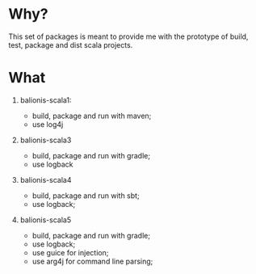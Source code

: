 # Why?

This set of packages is meant to provide me with the prototype of build, test, package and dist scala projects.

# What

1. balionis-scala1:
   - build, package and run with maven;
   - use log4j

2. balionis-scala3
   - build, package and run with gradle;
   - use logback
   
3. balionis-scala4
   - build, package and run with sbt;
   - use logback;
   
5. balionis-scala5
   - build, package and run with gradle;
   - use logback;
   - use guice for injection;
   - use arg4j for command line parsing;
   
   
